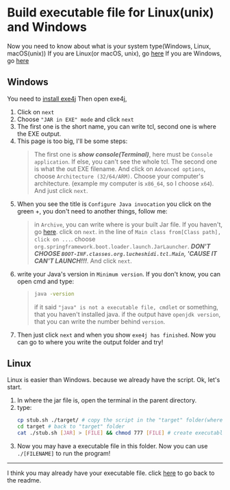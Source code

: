 # Build executable file for Linux(unix) and Windows
Now you need to know about what is your system type(Windows, Linux, macOS(unix))
If you are Linux(or macOS, unix), go [here](#Linux)
If you are Windows, go [here](#Windows)

## Windows
You need to [install exe4j](https://download.ej-technologies.com/exe4j/exe4j_unix_9_0.tar.gz)
Then open exe4j,

1. Click on `next`
2. Choose `"JAR in EXE" mode` and click `next`
3. The first one is the short name, you can write tcl, second one is where the EXE output.
4. This page is too big, I'll be some steps:
    > The first one is ***show console(Terminal)***, here must be `Console application`. If else, you can't see the whole tcl.
    > The second one is what the out EXE filename.
    > And click on `Advanced options`, choose `Architecture (32/64/ARM)`.
    > Choose your computer's architecture. (example my computer is `x86_64`, so I choose `x64`).
    > And just click `next`.
5. When you see the title is `Configure Java invocation` you click on the green +, you don't need to another things, follow me:
    > in `Archive`, you can write where is your built Jar file. If you haven't, go [here](README.md).
    > click on `next`. 
    > in the line of `Main class from[Class path], click on ...`.
    > choose `org.springframework.boot.loader.launch.JarLauncher`. ***DON'T CHOOSE `BOOT-INF.classes.org.lucheshidi.tcl.Main`, 'CAUSE IT CAN'T LAUNCH!!!***.
    > And click `next`.
6. write your Java's version in `Minimum version`. If you don't know, you can open cmd and type:
    > ```cmd
    > java -version
    > ```
    > if it said `"java" is not a executable file, cmdlet` or something, that you haven't installed java.
    > if the output have `openjdk version`, that you can write the number behind `version`.
7. Then just click `next` and when you show `exe4j has finished`. Now you can go to where you write the output folder and try!

## Linux
Linux is easier than Windows. because we already have the script.
Ok, let's start.
1. In where the jar file is, open the terminal in the parent directory.
2. type:
    ```bash
    cp stub.sh ./target/ # copy the script in the "target" folder(where the jar file is)
    cd target # back to "target" folder
    cat ./stub.sh [JAR] > [FILE] && chmod 777 [FILE] # create executable file("[JAR]" must be your jar file name, "[FILE]" must be the output file name).
    ```
3. Now you may have a executable file in this folder. Now you can use `./[FILENAME]` to run the program!

----
I think you may already have your executable file. click [here](README.md) to go back to the readme.